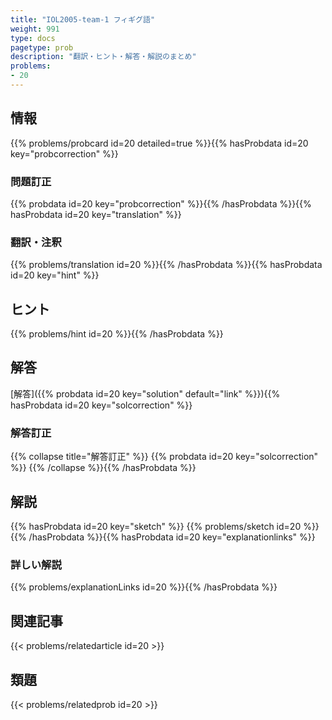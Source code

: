 ```yaml
---
title: "IOL2005-team-1 フィギグ語"
weight: 991
type: docs
pagetype: prob
description: "翻訳・ヒント・解答・解説のまとめ"
problems: 
- 20
---
```


## 情報

{{% problems/probcard id=20 detailed=true %}}{{% hasProbdata id=20 key="probcorrection" %}}

### 問題訂正

{{% probdata id=20 key="probcorrection" %}}{{% /hasProbdata %}}{{% hasProbdata id=20 key="translation" %}}

### 翻訳・注釈

{{% problems/translation id=20 %}}{{% /hasProbdata %}}{{% hasProbdata id=20 key="hint" %}}

## ヒント

{{% problems/hint id=20 %}}{{% /hasProbdata %}}

## 解答

[解答]({{% probdata id=20 key="solution" default="link" %}}){{% hasProbdata id=20 key="solcorrection" %}}

### 解答訂正

{{% collapse title="解答訂正" %}}
{{% probdata id=20 key="solcorrection" %}}
{{% /collapse %}}{{% /hasProbdata %}}

## 解説

{{% hasProbdata id=20 key="sketch" %}}
{{% problems/sketch id=20 %}}
{{% /hasProbdata %}}{{% hasProbdata id=20 key="explanationlinks" %}}

### 詳しい解説

{{% problems/explanationLinks id=20 %}}{{% /hasProbdata %}}

## 関連記事

{{< problems/relatedarticle id=20 >}}

## 類題

{{< problems/relatedprob id=20 >}}
